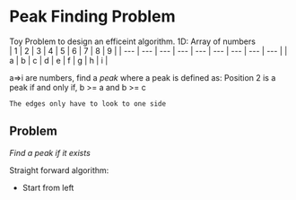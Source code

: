 Peak Finding Problem
====================
Toy Problem to design an efficeint algorithm. 1D: Array of numbers  
| 1 | 2 | 3 | 4 | 5 | 6 | 7 | 8 | 9 | 
| --- | --- | --- | --- | --- | --- | --- | --- | --- |
| a | b | c | d | e | f | g | h | i |

a=>i are numbers, find a *peak* where a peak is defined as:
Position 2 is a peak if and only if, b >= a and b >= c

```
The edges only have to look to one side
```

Problem
-------
*Find a peak if it exists* 

Straight forward algorithm:
* Start from left

